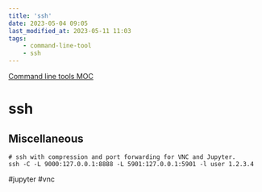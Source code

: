 ```yaml
---
title: 'ssh'
date: 2023-05-04 09:05
last_modified_at: 2023-05-11 11:03
tags:
    - command-line-tool
    - ssh
---
```


[Command line tools MOC](Command%20line%20tools%20MOC.md)

# ssh

## Miscellaneous

```shell
# ssh with compression and port forwarding for VNC and Jupyter.
ssh -C -L 9000:127.0.0.1:8888 -L 5901:127.0.0.1:5901 -l user 1.2.3.4
```

#jupyter #vnc
